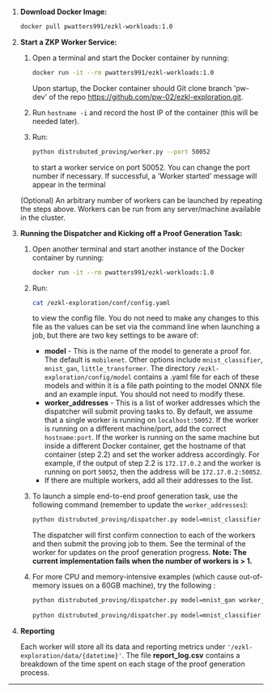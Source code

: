 

1. **Download Docker Image:**

   ```bash
   docker pull pwatters991/ezkl-workloads:1.0
   ```

2. **Start a ZKP Worker Service:**

   1. Open a terminal and start the Docker container by running:

      ```bash
      docker run -it --rm pwatters991/ezkl-workloads:1.0
      ```

      Upon startup, the Docker container should Git clone branch 'pw-dev' of the repo https://github.com/pw-02/ezkl-exploration.git.

   2. Run `hostname -i` and record the host IP of the container (this will be needed later).

   3. Run:

      ```bash
      python distrubuted_proving/worker.py --port 50052
      ```

      to start a worker service on port 50052. You can change the port number if necessary. If successful, a 'Worker started' message will appear in the terminal

   (Optional) An arbitrary number of workers can be launched by repeating the steps above. Workers can be run from any server/machine available in the cluster.

3. **Running the Dispatcher and Kicking off a Proof Generation Task:**

   1. Open another terminal and start another instance of the Docker container by running:

      ```bash
      docker run -it --rm pwatters991/ezkl-workloads:1.0
      ```

   2. Run:

      ```bash
      cat /ezkl-exploration/conf/config.yaml
      ```

      to view the config file. You do not need to make any changes to this file as the values can be set via the command line when launching a job, but there are two key settings to be aware of:

      - **model** - This is the name of the model to generate a proof for. The default is `mobilenet`. Other options include `mnist_classifier`, `mnist_gan`, `little_transformer`. The directory `/ezkl-exploration/config/model` contains a .yaml file for each of these models and within it is a file path pointing to the model ONNX file and an example input. You should not need to modify these.
      - **worker_addresses** - This is a list of worker addresses which the dispatcher will submit proving tasks to. By default, we assume that a single worker is running on `localhost:50052`. If the worker is running on a different machine/port, add the correct `hostname:port`. If the worker is running on the same machine but inside a different Docker container, get the hostname of that container (step 2.2) and set the worker address accordingly. For example, if the output of step 2.2 is `172.17.0.2` and the worker is running on port `50052`, then the address will be `172.17.0.2:50052`.
      - If there are multiple workers, add all their addresses to the list.

   3. To launch a simple end-to-end proof generation task, use the following command (remember to update the `worker_addresses`):

      ```bash
      python distrubuted_proving/dispatcher.py model=mnist_classifier worker_addresses='["172.17.0.3:50052"]'
      ```

      The dispatcher will first confirm connection to each of the workers and then submit the proving job to them. See the terminal of the worker for updates on the proof generation progress. **Note: The current implementation fails when the number of workers is > 1.**

   4. For more CPU and memory-intensive examples (which cause out-of-memory issues on a 60GB machine), try the following :

      ```bash
      python distrubuted_proving/dispatcher.py model=mnist_gan worker_addresses='["172.17.0.5:50052"]'
      ​
      python distrubuted_proving/dispatcher.py model=mnist_classifier worker_addresses='["172.17.0.5:50052"]'
      ```

4. **Reporting**

   Each worker will store all its data and reporting metrics under `'/ezkl-exploration/data/{datetime}'`. The file **report_log.csv** contains a breakdown of the time spent on each stage of the proof generation process.

------

